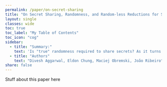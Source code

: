 ```yaml
---
permalink: /paper/on-secret-sharing
title: "On Secret Sharing, Randomness, and Random-less Reductions for Secret Sharing."
layout: single
classes: wide
toc: true
toc_label: "My Table of Contents"
toc_icon: "cog"
sidebar:
  - title: "Summary:"
    text: 'Is "true" randomness required to share secrets? As it turns out, yes!'
  - title: "Authors"
    text: "Divesh Aggarwal, Eldon Chung, Maciej Obremski, João Ribeiro"
share: false
---
```


Stuff about this paper here